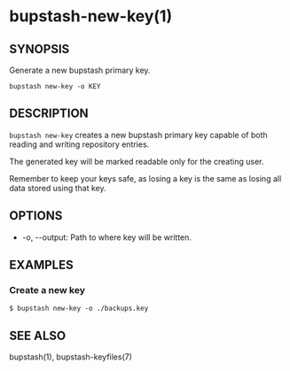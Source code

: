 bupstash-new-key(1) 
===================

## SYNOPSIS

Generate a new bupstash primary key.

`bupstash new-key -o KEY`

## DESCRIPTION

`bupstash new-key` creates a new bupstash primary key capable of both
reading and writing repository entries.

The generated key will be marked readable only for the creating user.

Remember to keep your keys safe, as losing a key is the same as losing all
data stored using that key.

## OPTIONS

* -o, --output:
  Path to where key will be written.

## EXAMPLES

### Create a new key
```
$ bupstash new-key -o ./backups.key
```

## SEE ALSO

bupstash(1), bupstash-keyfiles(7)

